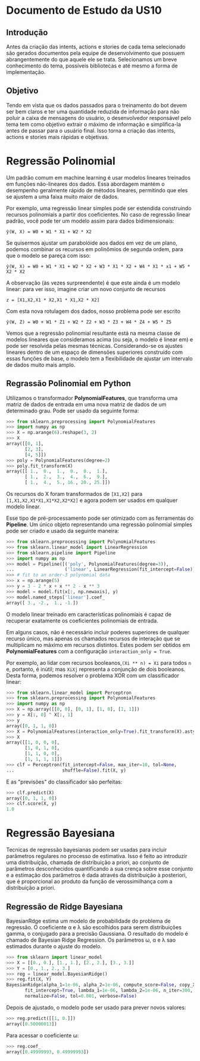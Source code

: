 # Documento de Estudo da US10

## Introdução

Antes da criação das intents, actions e stories de cada tema selecionado são gerados documentos pela equipe de desenvolvimento que possuem abrangentemente do que aquele ele se trata. Selecionamos um breve conhecimento do tema, possíveis bibliotecas e até mesmo a forma de implementação.

## Objetivo

Tendo em vista que os dados passados para o treinamento do bot devem ser bem claros e ter uma quantidade reduzida de informação para não poluir a caixa de mensagens do usuário, o desenvolvedor responsável pelo tema tem como objetivo extrair o máximo de informação e simplifica-la antes de passar para o usuário final. Isso torna a criação das intents, actions e stories mais rápidas e objetivas.

# Regressão Polinomial

Um padrão comum em machine learning é usar modelos lineares treinados em funções não-lineares dos dados. Essa abordagem mantém o desempenho geralmente rápido de métodos lineares, permitindo que eles se ajustem a uma faixa muito maior de dados.

Por exemplo, uma regressão linear simples pode ser estendida construindo recursos polinomiais a partir dos coeficientes. No caso de regressão linear padrão, você pode ter um modelo assim para dados bidimensionais:

`ŷ(W, X) = W0 + W1 * X1 + W2 * X2`

Se quisermos ajustar um parabolóide aos dados em vez de um plano, podemos combinar os recursos em polinômios de segunda ordem, para que o modelo se pareça com isso:

`ŷ(W, X) = W0 + W1 * X1 + W2 * X2 + W3 * X1 * X2 + W4 * X1 * x1 + W5 * X2 * X2`

A observação (às vezes surpreendente) é que este ainda é um modelo linear: para ver isso, imagine criar um novo conjunto de recursos

`z = [X1,X2,X1 * X2,X1 * X1,X2 * X2]`

Com esta nova rotulagem dos dados, nosso problema pode ser escrito

`ŷ(W, Z) = W0 + W1 * Z1 + W2 * Z2 + W3 * Z3 + W4 * Z4 + W5 * Z5`

Vemos que a regressão polinomial resultante está na mesma classe de modelos lineares que consideramos acima (ou seja, o modelo é linear em) e pode ser resolvida pelas mesmas técnicas. Considerando-se os ajustes lineares dentro de um espaço de dimensões superiores construído com essas funções de base, o modelo tem a flexibilidade de ajustar um intervalo de dados muito mais amplo.

## Regrassão Polinomial em Python

Utilizamos o transformador **PolynomialFeatures**, que transforma uma matriz de dados de entrada em uma nova matriz de dados de um determinado grau. Pode ser usado da seguinte forma:

```python
>>> from sklearn.preprocessing import PolynomialFeatures
>>> import numpy as np
>>> X = np.arange(6).reshape(3, 2)
>>> X
array([[0, 1],
       [2, 3],
       [4, 5]])
>>> poly = PolynomialFeatures(degree=2)
>>> poly.fit_transform(X)
array([[ 1.,  0.,  1.,  0.,  0.,  1.],
       [ 1.,  2.,  3.,  4.,  6.,  9.],
       [ 1.,  4.,  5., 16., 20., 25.]])
```

Os recursos do X foram transformados de `[X1,X2]` para `[1,X1,X2,X1*X1,X1*X2,X2*X2]` e agora podem ser usados ​​em qualquer modelo linear.

Esse tipo de pré-processamento pode ser otimizado com as ferramentas do **Pipeline**. Um único objeto representando uma regressão polinomial simples pode ser criado e usado da seguinte maneira:

```python
>>> from sklearn.preprocessing import PolynomialFeatures
>>> from sklearn.linear_model import LinearRegression
>>> from sklearn.pipeline import Pipeline
>>> import numpy as np
>>> model = Pipeline([('poly', PolynomialFeatures(degree=3)),
...                   ('linear', LinearRegression(fit_intercept=False))])
>>> # fit to an order-3 polynomial data
>>> x = np.arange(5)
>>> y = 3 - 2 * x + x ** 2 - x ** 3
>>> model = model.fit(x[:, np.newaxis], y)
>>> model.named_steps['linear'].coef_
array([ 3., -2.,  1., -1.])
```

O modelo linear treinado em características polinomiais é capaz de recuperar exatamente os coeficientes polinomiais de entrada.

Em alguns casos, não é necessário incluir poderes superiores de qualquer recurso único, mas apenas os chamados recursos de interação que se multiplicam no máximo em recursos distintos. Estes podem ser obtidos em **PolynomialFeatures** com a configuração `interaction_only = True`.

Por exemplo, ao lidar com recursos booleanos,`(Xi ** n) = Xi` para todos `n` e, portanto, é inútil; mas `XiXj` representa a conjunção de dois booleanos. Desta forma, podemos resolver o problema XOR com um classificador linear:

```python
>>> from sklearn.linear_model import Perceptron
>>> from sklearn.preprocessing import PolynomialFeatures
>>> import numpy as np
>>> X = np.array([[0, 0], [0, 1], [1, 0], [1, 1]])
>>> y = X[:, 0] ^ X[:, 1]
>>> y
array([0, 1, 1, 0])
>>> X = PolynomialFeatures(interaction_only=True).fit_transform(X).astype(int)
>>> X
array([[1, 0, 0, 0],
       [1, 0, 1, 0],
       [1, 1, 0, 0],
       [1, 1, 1, 1]])
>>> clf = Perceptron(fit_intercept=False, max_iter=10, tol=None,
...                  shuffle=False).fit(X, y)
```

E as "previsões" do classificador são perfeitas:

```python
>>> clf.predict(X)
array([0, 1, 1, 0])
>>> clf.score(X, y)
1.0
```

# Regressão Bayesiana

Tecnicas de regressão bayesianas podem ser usadas para incluir parâmetros regulares no processo de estimativa.
Isso é feito ao introduzir uma distribuição, chamada de distribuição a priori, ao conjunto de parâmetros desconhecidos quantificando a sua crença sobre esse conjunto e a estimação dos parâmetros é dada através da distribuição à posteriori, que é proporcional ao produto da função de verossimilhança com a distribuição a priori.

## Regressão de Ridge Bayesiana

BayesianRdge estima um modelo de probabilidade do problema de regressão. O coeficiente &alpha; e &lambda; são escolhidos para serem distribuições gamma, o conjugado para a precisão Gaussiana. O resultado do modelo é chamado de Bayesian Ridge Regression.
Os parâmetros &omega;, &alpha; e &lambda; sao estimados durante o ajuste do modelo.

```python
>>> from sklearn import linear_model
>>> X = [[0., 0.], [1., 1.], [2., 2.], [3., 3.]]
>>> Y = [0., 1., 2., 3.]
>>> reg = linear_model.BayesianRidge()
>>> reg.fit(X, Y)  
BayesianRidge(alpha_1=1e-06, alpha_2=1e-06, compute_score=False, copy_X=True,
       fit_intercept=True, lambda_1=1e-06, lambda_2=1e-06, n_iter=300,
       normalize=False, tol=0.001, verbose=False)
```

Depois de ajustado, o modelo pode ser usado para prever novos valores:

```python
>>> reg.predict([[1, 0.]])
array([0.50000013])
```
Para acessar o coeficiente &omega;:

```python
>>> reg.coef_
array([0.49999993, 0.49999993])
```